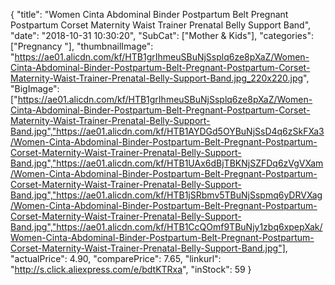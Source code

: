 {
	"title": "Women Cinta Abdominal Binder Postpartum Belt Pregnant Postpartum Corset  Maternity Waist Trainer Prenatal Belly Support Band",
	"date": "2018-10-31 10:30:20",
	"SubCat": ["Mother & Kids"],
	"categories": ["Pregnancy "],
	"thumbnailImage": "https://ae01.alicdn.com/kf/HTB1grIhmeuSBuNjSsplq6ze8pXaZ/Women-Cinta-Abdominal-Binder-Postpartum-Belt-Pregnant-Postpartum-Corset-Maternity-Waist-Trainer-Prenatal-Belly-Support-Band.jpg_220x220.jpg",
	"BigImage": ["https://ae01.alicdn.com/kf/HTB1grIhmeuSBuNjSsplq6ze8pXaZ/Women-Cinta-Abdominal-Binder-Postpartum-Belt-Pregnant-Postpartum-Corset-Maternity-Waist-Trainer-Prenatal-Belly-Support-Band.jpg","https://ae01.alicdn.com/kf/HTB1AYDGd5OYBuNjSsD4q6zSkFXa3/Women-Cinta-Abdominal-Binder-Postpartum-Belt-Pregnant-Postpartum-Corset-Maternity-Waist-Trainer-Prenatal-Belly-Support-Band.jpg","https://ae01.alicdn.com/kf/HTB1UAx6dBjTBKNjSZFDq6zVgVXam/Women-Cinta-Abdominal-Binder-Postpartum-Belt-Pregnant-Postpartum-Corset-Maternity-Waist-Trainer-Prenatal-Belly-Support-Band.jpg","https://ae01.alicdn.com/kf/HTB1jSRbmv5TBuNjSspmq6yDRVXag/Women-Cinta-Abdominal-Binder-Postpartum-Belt-Pregnant-Postpartum-Corset-Maternity-Waist-Trainer-Prenatal-Belly-Support-Band.jpg","https://ae01.alicdn.com/kf/HTB1CcQOmf9TBuNjy1zbq6xpepXak/Women-Cinta-Abdominal-Binder-Postpartum-Belt-Pregnant-Postpartum-Corset-Maternity-Waist-Trainer-Prenatal-Belly-Support-Band.jpg"],
	"actualPrice": 4.90,
	"comparePrice": 7.65,
	"linkurl": "http://s.click.aliexpress.com/e/bdtKTRxa",
	"inStock": 59
}
